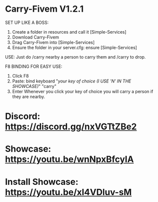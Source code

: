 # Carry-Fivem V1.2.1

SET UP LIKE A BOSS:
1. Create a folder in resources and call it [Simple-Services]
2. Download Carry-Fivem
3. Drag Carry-Fivem into [Simple-Services]
4. Ensure the folder in your server.cfg: ensure [Simple-Services]


USE:
Just do /carry nearby a person to carry them and /carry to drop.

F8 BINDING FOR EASY USE:
1. Click F8
2. Paste: bind keyboard "_your key of choice (I USE 'N' IN THE SHOWCASE)_" "carry"
3. Enter
Whenever you click your key of choice you will carry a person if they are nearby.

# Discord: https://discord.gg/nxVGTtZBe2
# Showcase: https://youtu.be/wnNpxBfcyIA
# Install Showcase: https://youtu.be/xI4VDluv-sM
